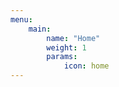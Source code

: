 ```yaml
---
menu:
    main:
        name: "Home"
        weight: 1
        params:
            icon: home
---
```

